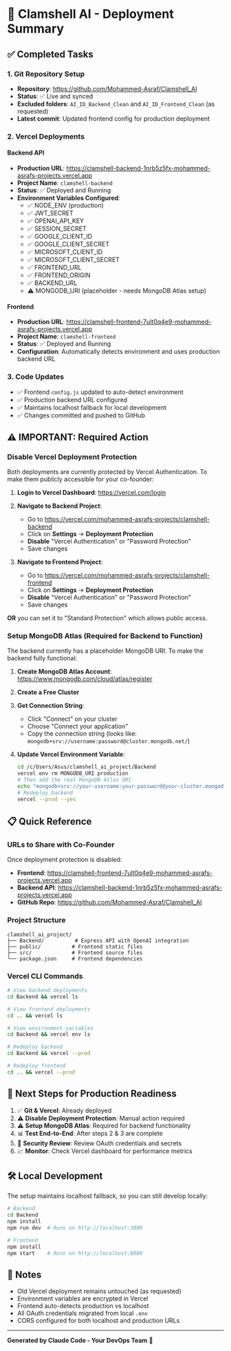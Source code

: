 # 🚀 Clamshell AI - Deployment Summary

## ✅ Completed Tasks

### 1. Git Repository Setup
- **Repository**: https://github.com/Mohammed-Asraf/Clamshell_AI
- **Status**: ✅ Live and synced
- **Excluded folders**: `AI_ID_Backend_Clean` and `AI_ID_Frontend_Clean` (as requested)
- **Latest commit**: Updated frontend config for production deployment

### 2. Vercel Deployments

#### Backend API
- **Production URL**: https://clamshell-backend-1nrb5z5fx-mohammed-asrafs-projects.vercel.app
- **Project Name**: `clamshell-backend`
- **Status**: ✅ Deployed and Running
- **Environment Variables Configured**:
  - ✅ NODE_ENV (production)
  - ✅ JWT_SECRET
  - ✅ OPENAI_API_KEY
  - ✅ SESSION_SECRET
  - ✅ GOOGLE_CLIENT_ID
  - ✅ GOOGLE_CLIENT_SECRET
  - ✅ MICROSOFT_CLIENT_ID
  - ✅ MICROSOFT_CLIENT_SECRET
  - ✅ FRONTEND_URL
  - ✅ FRONTEND_ORIGIN
  - ✅ BACKEND_URL
  - ⚠️ MONGODB_URI (placeholder - needs MongoDB Atlas setup)

#### Frontend
- **Production URL**: https://clamshell-frontend-7ult0q4e9-mohammed-asrafs-projects.vercel.app
- **Project Name**: `clamshell-frontend`
- **Status**: ✅ Deployed and Running
- **Configuration**: Automatically detects environment and uses production backend URL

### 3. Code Updates
- ✅ Frontend `config.js` updated to auto-detect environment
- ✅ Production backend URL configured
- ✅ Maintains localhost fallback for local development
- ✅ Changes committed and pushed to GitHub

## ⚠️ IMPORTANT: Required Action

### Disable Vercel Deployment Protection

Both deployments are currently protected by Vercel Authentication. To make them publicly accessible for your co-founder:

1. **Login to Vercel Dashboard**: https://vercel.com/login
2. **Navigate to Backend Project**:
   - Go to https://vercel.com/mohammed-asrafs-projects/clamshell-backend
   - Click on **Settings** → **Deployment Protection**
   - **Disable** "Vercel Authentication" or "Password Protection"
   - Save changes

3. **Navigate to Frontend Project**:
   - Go to https://vercel.com/mohammed-asrafs-projects/clamshell-frontend
   - Click on **Settings** → **Deployment Protection**
   - **Disable** "Vercel Authentication" or "Password Protection"
   - Save changes

**OR** you can set it to "Standard Protection" which allows public access.

### Setup MongoDB Atlas (Required for Backend to Function)

The backend currently has a placeholder MongoDB URI. To make the backend fully functional:

1. **Create MongoDB Atlas Account**: https://www.mongodb.com/cloud/atlas/register
2. **Create a Free Cluster**
3. **Get Connection String**:
   - Click "Connect" on your cluster
   - Choose "Connect your application"
   - Copy the connection string (looks like: `mongodb+srv://username:password@cluster.mongodb.net/`)

4. **Update Vercel Environment Variable**:
   ```bash
   cd /c/Users/Asus/clamshell_ai_project/Backend
   vercel env rm MONGODB_URI production
   # Then add the real MongoDB Atlas URI
   echo "mongodb+srv://your-username:your-password@your-cluster.mongodb.net/coursecraft-ai?retryWrites=true&w=majority" | vercel env add MONGODB_URI production
   # Redeploy backend
   vercel --prod --yes
   ```

## 📋 Quick Reference

### URLs to Share with Co-Founder

Once deployment protection is disabled:

- **Frontend**: https://clamshell-frontend-7ult0q4e9-mohammed-asrafs-projects.vercel.app
- **Backend API**: https://clamshell-backend-1nrb5z5fx-mohammed-asrafs-projects.vercel.app
- **GitHub Repo**: https://github.com/Mohammed-Asraf/Clamshell_AI

### Project Structure
```
clamshell_ai_project/
├── Backend/          # Express API with OpenAI integration
├── public/          # Frontend static files
├── src/             # Frontend source files
└── package.json     # Frontend dependencies
```

### Vercel CLI Commands

```bash
# View backend deployments
cd Backend && vercel ls

# View frontend deployments
cd .. && vercel ls

# View environment variables
cd Backend && vercel env ls

# Redeploy backend
cd Backend && vercel --prod

# Redeploy frontend
cd .. && vercel --prod
```

## 🎯 Next Steps for Production Readiness

1. ✅ **Git & Vercel**: Already deployed
2. ⚠️ **Disable Deployment Protection**: Manual action required
3. ⚠️ **Setup MongoDB Atlas**: Required for backend functionality
4. 📊 **Test End-to-End**: After steps 2 & 3 are complete
5. 🔐 **Security Review**: Review OAuth credentials and secrets
6. 📈 **Monitor**: Check Vercel dashboard for performance metrics

## 🛠️ Local Development

The setup maintains localhost fallback, so you can still develop locally:

```bash
# Backend
cd Backend
npm install
npm run dev  # Runs on http://localhost:3000

# Frontend
npm install
npm start    # Runs on http://localhost:8080
```

## 📝 Notes

- Old Vercel deployment remains untouched (as requested)
- Environment variables are encrypted in Vercel
- Frontend auto-detects production vs localhost
- All OAuth credentials migrated from local `.env`
- CORS configured for both localhost and production URLs

---

**Generated by Claude Code - Your DevOps Team** 🤖
